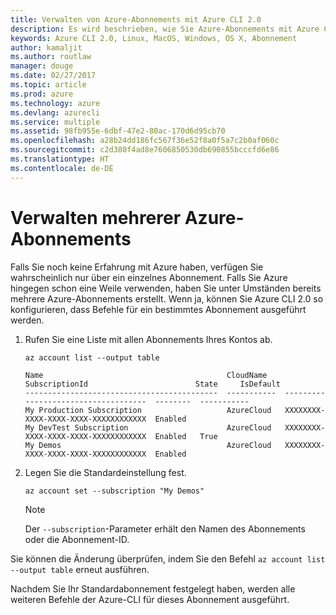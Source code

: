 ```yaml
---
title: Verwalten von Azure-Abonnements mit Azure CLI 2.0
description: Es wird beschrieben, wie Sie Azure-Abonnements mit Azure CLI 2.0 unter Linux, MacOS oder Windows verwalten.
keywords: Azure CLI 2.0, Linux, MacOS, Windows, OS X, Abonnement
author: kamaljit
ms.author: routlaw
manager: douge
ms.date: 02/27/2017
ms.topic: article
ms.prod: azure
ms.technology: azure
ms.devlang: azurecli
ms.service: multiple
ms.assetid: 98fb955e-6dbf-47e2-80ac-170d6d95cb70
ms.openlocfilehash: a28b24dd186fc567f36e52f8a0f5a7c2b0af060c
ms.sourcegitcommit: c2d380f4ad8e7606850530db690855bcccfd6e86
ms.translationtype: HT
ms.contentlocale: de-DE
---
```

# <a name="manage-multiple-azure-subscriptions"></a>Verwalten mehrerer Azure-Abonnements

Falls Sie noch keine Erfahrung mit Azure haben, verfügen Sie wahrscheinlich nur über ein einzelnes Abonnement.
Falls Sie Azure hingegen schon eine Weile verwenden, haben Sie unter Umständen bereits mehrere Azure-Abonnements erstellt.
Wenn ja, können Sie Azure CLI 2.0 so konfigurieren, dass Befehle für ein bestimmtes Abonnement ausgeführt werden.

1. Rufen Sie eine Liste mit allen Abonnements Ihres Kontos ab.

   ```azurecli
   az account list --output table
   ```

   ```Output
   Name                                         CloudName    SubscriptionId                        State     IsDefault
   -------------------------------------------  -----------  ------------------------------------  --------  -----------
   My Production Subscription                   AzureCloud   XXXXXXXX-XXXX-XXXX-XXXX-XXXXXXXXXXXX  Enabled
   My DevTest Subscription                      AzureCloud   XXXXXXXX-XXXX-XXXX-XXXX-XXXXXXXXXXXX  Enabled   True
   My Demos                                     AzureCloud   XXXXXXXX-XXXX-XXXX-XXXX-XXXXXXXXXXXX  Enabled
   ```

1. Legen Sie die Standardeinstellung fest.
 
   ```azurecli
   az account set --subscription "My Demos"
   ```

   > [!NOTE]
   > Der `--subscription`-Parameter erhält den Namen des Abonnements oder die Abonnement-ID.

Sie können die Änderung überprüfen, indem Sie den Befehl `az account list --output table` erneut ausführen.

Nachdem Sie Ihr Standardabonnement festgelegt haben, werden alle weiteren Befehle der Azure-CLI für dieses Abonnement ausgeführt.